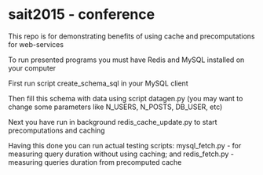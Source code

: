 # sait2015 - conference

This repo is for demonstrating benefits of using cache and precomputations for web-services

To run presented programs you must have Redis and MySQL installed on your computer

First run script create_schema_sql in your MySQL client

Then fill this schema with data using script datagen.py (you may want to change some parameters like N_USERS, N_POSTS, DB_USER, etc)

Next you have run in background redis_cache_update.py to start precomputations and caching

Having this done you can run actual testing scripts: mysql_fetch.py - for measuring query duration without using caching; and redis_fetch.py - measuring queries duration from precomputed cache
